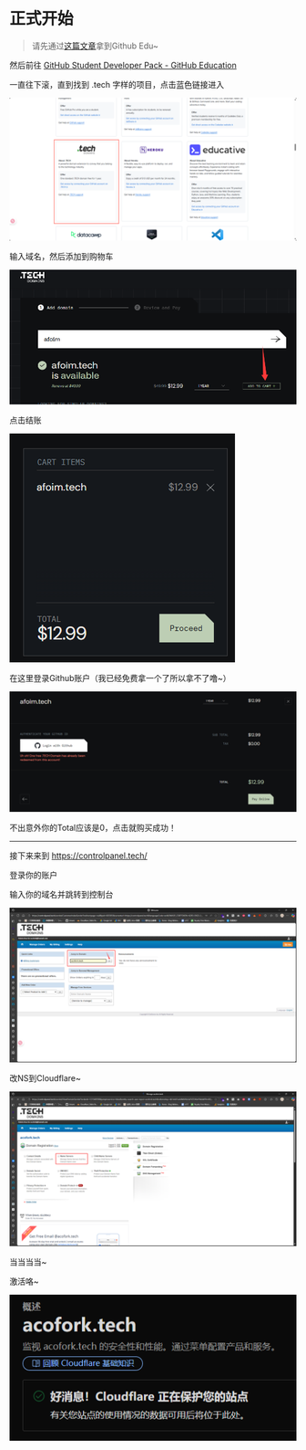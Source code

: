 
# 正式开始

> 请先通过[这篇文章](/posts/github-edu/)拿到Github Edu~

然后前往 [GitHub Student Developer Pack - GitHub Education](https://education.github.com/pack)

一直往下滚，直到找到 .tech 字样的项目，点击蓝色链接进入

![](../assets/images/2025-08-11-21-49-27-image.png)

输入域名，然后添加到购物车

![](../assets/images/2025-08-11-21-50-09-image.png)

点击结账

![](../assets/images/2025-08-11-21-50-20-image.png)

在这里登录Github账户（我已经免费拿一个了所以拿不了噜~）

![](../assets/images/2025-08-11-21-51-05-image.png)

不出意外你的Total应该是0，点击就购买成功！

---

接下来来到 https://controlpanel.tech/

登录你的账户

输入你的域名并跳转到控制台

![](../assets/images/2025-08-11-21-53-59-image.png)

改NS到Cloudflare~

![](../assets/images/2025-08-11-21-54-26-image.png)

当当当当~ 

激活咯~

![](../assets/images/2025-08-11-21-54-51-db66a30e7c1fa897656df0c4e0d90390.png)
